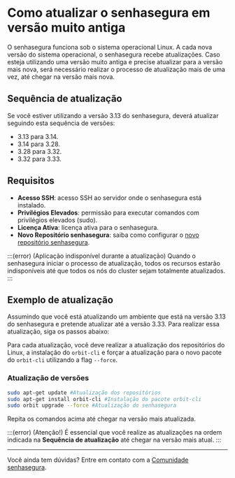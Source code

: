 # Como atualizar o senhasegura em versão muito antiga

O senhasegura funciona sob o sistema operacional Linux. A cada nova versão do sistema operacional, o senhasegura recebe atualizações. Caso esteja utilizando uma versão muito antiga e precise atualizar para a versão mais nova, será necessário realizar o processo de atualização mais de uma vez, até chegar na versão mais nova. 

## Sequência de atualização
Se você estiver utilizando a versão 3.13 do senhasegura, deverá atualizar seguindo esta sequência de versões:

* 3.13 para 3.14.
* 3.14 para 3.28.
* 3.28 para 3.32.
* 3.32 para 3.33.

## Requisitos

- **Acesso SSH**: acesso SSH ao servidor onde o senhasegura está instalado.
- **Privilégios Elevados**: permissão para executar comandos com privilégios elevados (sudo).
- **Licença Ativa**: licença ativa para o senhasegura.
- **Novo Repositório senhasegura**: saiba como configurar o [novo repositório senhasegura](/v3-33/docs/pt/installation-how-to-change-senhasegura-to-use-the-new-repository).

:::(error) (Aplicação indisponível durante a atualização)
Quando o senhasegura iniciar o processo de atualização, todos os recursos estarão indisponíveis até que todos os nós do cluster sejam totalmente atualizados.
:::

## Exemplo de atualização
Assumindo que você está atualizando um ambiente que está na versão 3.13 do senhasegura e pretende atualizar até a versão 3.33. Para realizar essa atualização, siga os passos abaixo:

Para cada atualização, você deve realizar a atualização dos repositórios do Linux, a instalação do `orbit-cli` e forçar a atualização para o novo pacote do `orbit-cli` utilizando a flag `--force`.

### Atualização de versões

```bash
sudo apt-get update #Atualização dos repositórios
sudo apt-get install orbit-cli #Instalação do pacote orbit-cli
sudo orbit upgrade --force #Atualização do senhasegura
```

Repita os comandos acima até chegar na versão mais atualizada.

:::(error) (Atenção!)
É essencial que você realize as atualizações na ordem indicada na **Sequência de atualização** até chegar na versão mais atual. 
:::

***

Você ainda tem dúvidas? Entre em contato com a [Comunidade senhasegura](https://community.senhasegura.io/).
